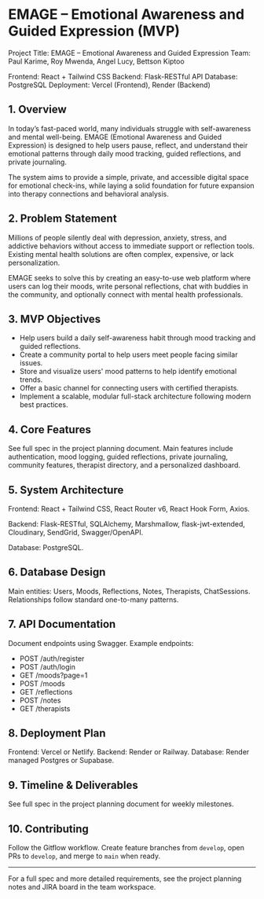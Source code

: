 # EMAGE – Emotional Awareness and Guided Expression (MVP)

Project Title: EMAGE – Emotional Awareness and Guided Expression
Team: Paul Karime, Roy Mwenda, Angel Lucy, Bettson Kiptoo

Frontend: React + Tailwind CSS
Backend: Flask-RESTful API
Database: PostgreSQL
Deployment: Vercel (Frontend), Render (Backend)

## 1. Overview

In today’s fast-paced world, many individuals struggle with self-awareness and mental well-being. EMAGE (Emotional Awareness and Guided Expression) is designed to help users pause, reflect, and understand their emotional patterns through daily mood tracking, guided reflections, and private journaling.

The system aims to provide a simple, private, and accessible digital space for emotional check-ins, while laying a solid foundation for future expansion into therapy connections and behavioral analysis.

## 2. Problem Statement

Millions of people silently deal with depression, anxiety, stress, and addictive behaviors without access to immediate support or reflection tools. Existing mental health solutions are often complex, expensive, or lack personalization.

EMAGE seeks to solve this by creating an easy-to-use web platform where users can log their moods, write personal reflections, chat with buddies in the community, and optionally connect with mental health professionals.

## 3. MVP Objectives

- Help users build a daily self-awareness habit through mood tracking and guided reflections.
- Create a community portal to help users meet people facing similar issues.
- Store and visualize users' mood patterns to help identify emotional trends.
- Offer a basic channel for connecting users with certified therapists.
- Implement a scalable, modular full-stack architecture following modern best practices.

## 4. Core Features

See full spec in the project planning document. Main features include authentication, mood logging, guided reflections, private journaling, community features, therapist directory, and a personalized dashboard.

## 5. System Architecture

Frontend: React + Tailwind CSS, React Router v6, React Hook Form, Axios.

Backend: Flask-RESTful, SQLAlchemy, Marshmallow, flask-jwt-extended, Cloudinary, SendGrid, Swagger/OpenAPI.

Database: PostgreSQL.

## 6. Database Design

Main entities: Users, Moods, Reflections, Notes, Therapists, ChatSessions. Relationships follow standard one-to-many patterns.

## 7. API Documentation

Document endpoints using Swagger. Example endpoints:

- POST /auth/register
- POST /auth/login
- GET /moods?page=1
- POST /moods
- GET /reflections
- POST /notes
- GET /therapists

## 8. Deployment Plan

Frontend: Vercel or Netlify. Backend: Render or Railway. Database: Render managed Postgres or Supabase.

## 9. Timeline & Deliverables

See full spec in the project planning document for weekly milestones.

## 10. Contributing

Follow the Gitflow workflow. Create feature branches from `develop`, open PRs to `develop`, and merge to `main` when ready.

---

For a full spec and more detailed requirements, see the project planning notes and JIRA board in the team workspace.
